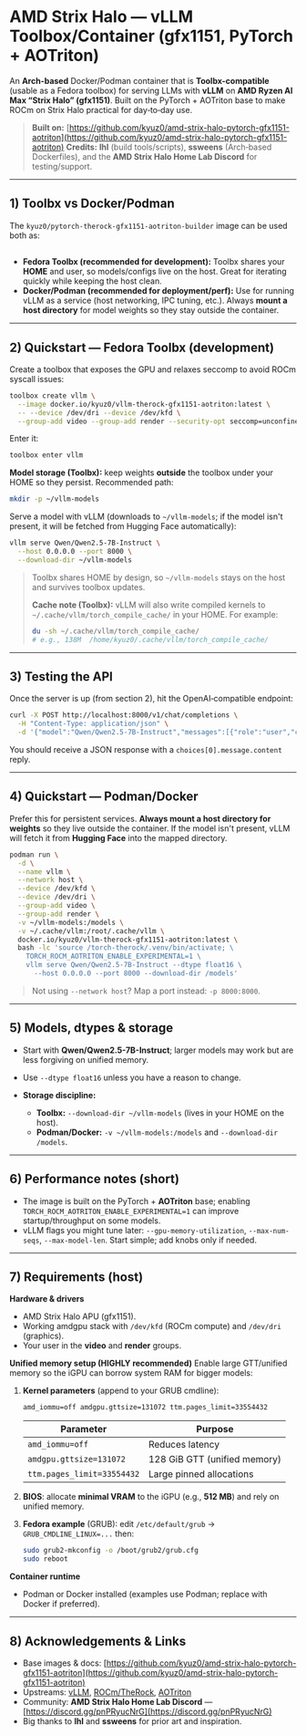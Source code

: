 # AMD Strix Halo — vLLM Toolbox/Container (gfx1151, PyTorch + AOTriton)

An **Arch-based** Docker/Podman container that is **Toolbx-compatible** (usable as a Fedora toolbox) for serving LLMs with **vLLM** on **AMD Ryzen AI Max “Strix Halo” (gfx1151)**. Built on the PyTorch + AOTriton base to make ROCm on Strix Halo practical for day‑to‑day use.

> **Built on:** [https://github.com/kyuz0/amd-strix-halo-pytorch-gfx1151-aotriton](https://github.com/kyuz0/amd-strix-halo-pytorch-gfx1151-aotriton)
> **Credits:** **lhl** (build tools/scripts), **ssweens** (Arch‑based Dockerfiles), and the **AMD Strix Halo Home Lab Discord** for testing/support.

---

## 1) Toolbx vs Docker/Podman

The `kyuz0/pytorch-therock-gfx1151-aotriton-builder` image can be used both as: 

## &#x20;

* **Fedora Toolbx (recommended for development):** Toolbx shares your **HOME** and user, so models/configs live on the host. Great for iterating quickly while keeping the host clean. 
* **Docker/Podman (recommended for deployment/perf):** Use for running vLLM as a service (host networking, IPC tuning, etc.). Always **mount a host directory** for model weights so they stay outside the container.

---

## 2) Quickstart — Fedora Toolbx (development)

Create a toolbox that exposes the GPU and relaxes seccomp to avoid ROCm syscall issues:

```bash
toolbox create vllm \
  --image docker.io/kyuz0/vllm-therock-gfx1151-aotriton:latest \
  -- --device /dev/dri --device /dev/kfd \
  --group-add video --group-add render --security-opt seccomp=unconfined
```

Enter it:

```bash
toolbox enter vllm
```

**Model storage (Toolbx):** keep weights **outside** the toolbox under your HOME so they persist. Recommended path:

```bash
mkdir -p ~/vllm-models
```

Serve a model with vLLM (downloads to `~/vllm-models`; if the model isn't present, it will be fetched from Hugging Face automatically):

```bash
vllm serve Qwen/Qwen2.5-7B-Instruct \
  --host 0.0.0.0 --port 8000 \
  --download-dir ~/vllm-models
```

> Toolbx shares HOME by design, so `~/vllm-models` stays on the host and survives toolbox updates.
>
> **Cache note (Toolbx):** vLLM will also write compiled kernels to `~/.cache/vllm/torch_compile_cache/` in your HOME. For example:
>
> ```bash
> du -sh ~/.cache/vllm/torch_compile_cache/
> # e.g., 138M  /home/kyuz0/.cache/vllm/torch_compile_cache/
> ```

---

## 3) Testing the API

Once the server is up (from section 2), hit the OpenAI‑compatible endpoint:

```bash
curl -X POST http://localhost:8000/v1/chat/completions \
  -H "Content-Type: application/json" \
  -d '{"model":"Qwen/Qwen2.5-7B-Instruct","messages":[{"role":"user","content":"Hello! Test the performance."}]}'
```

You should receive a JSON response with a `choices[0].message.content` reply.

---

## 4) Quickstart — Podman/Docker

Prefer this for persistent services. **Always mount a host directory for weights** so they live outside the container. If the model isn't present, vLLM will fetch it from **Hugging Face** into the mapped directory.

```bash
podman run \
  -d \
  --name vllm \
  --network host \
  --device /dev/kfd \
  --device /dev/dri \
  --group-add video \
  --group-add render \
  -v ~/vllm-models:/models \
  -v ~/.cache/vllm:/root/.cache/vllm \
  docker.io/kyuz0/vllm-therock-gfx1151-aotriton:latest \
  bash -lc 'source /torch-therock/.venv/bin/activate; \
    TORCH_ROCM_AOTRITON_ENABLE_EXPERIMENTAL=1 \
    vllm serve Qwen/Qwen2.5-7B-Instruct --dtype float16 \
      --host 0.0.0.0 --port 8000 --download-dir /models'
```

> Not using `--network host`? Map a port instead: `-p 8000:8000`.

---

## 5) Models, dtypes & storage

* Start with **Qwen/Qwen2.5-7B-Instruct**; larger models may work but are less forgiving on unified memory.
* Use `--dtype float16` unless you have a reason to change.
* **Storage discipline:**

  * **Toolbx:** `--download-dir ~/vllm-models` (lives in your HOME on the host).
  * **Podman/Docker:** `-v ~/vllm-models:/models` and `--download-dir /models`.

---

## 6) Performance notes (short)

* The image is built on the PyTorch + **AOTriton** base; enabling `TORCH_ROCM_AOTRITON_ENABLE_EXPERIMENTAL=1` can improve startup/throughput on some models.
* vLLM flags you might tune later: `--gpu-memory-utilization`, `--max-num-seqs`, `--max-model-len`. Start simple; add knobs only if needed.

---

## 7) Requirements (host)

**Hardware & drivers**

* AMD Strix Halo APU (gfx1151).
* Working amdgpu stack with `/dev/kfd` (ROCm compute) and `/dev/dri` (graphics).
* Your user in the **video** and **render** groups.

**Unified memory setup (HIGHLY recommended)**
Enable large GTT/unified memory so the iGPU can borrow system RAM for bigger models:

1. **Kernel parameters** (append to your GRUB cmdline):

   ```
   amd_iommu=off amdgpu.gttsize=131072 ttm.pages_limit=33554432
   ```

   | Parameter                  | Purpose                      |
   | -------------------------- | ---------------------------- |
   | `amd_iommu=off`            | Reduces latency              |
   | `amdgpu.gttsize=131072`    | 128 GiB GTT (unified memory) |
   | `ttm.pages_limit=33554432` | Large pinned allocations     |

2. **BIOS**: allocate **minimal VRAM** to the iGPU (e.g., **512 MB**) and rely on unified memory.

3. **Fedora example** (GRUB): edit `/etc/default/grub` → `GRUB_CMDLINE_LINUX=...` then:

   ```bash
   sudo grub2-mkconfig -o /boot/grub2/grub.cfg
   sudo reboot
   ```

**Container runtime**

* Podman or Docker installed (examples use Podman; replace with Docker if preferred).

---

## 8) Acknowledgements & Links

* Base images & docs: [https://github.com/kyuz0/amd-strix-halo-pytorch-gfx1151-aotriton](https://github.com/kyuz0/amd-strix-halo-pytorch-gfx1151-aotriton)
* Upstreams: [vLLM](https://github.com/vllm-project/vllm), [ROCm/TheRock](https://github.com/ROCm/TheRock), [AOTriton](https://github.com/ROCm/aotriton)
* Community: **AMD Strix Halo Home Lab Discord** — [https://discord.gg/pnPRyucNrG](https://discord.gg/pnPRyucNrG)
* Big thanks to **lhl** and **ssweens** for prior art and inspiration.
